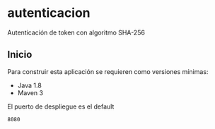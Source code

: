 # autenticacion
Autenticación de token con algoritmo SHA-256

## Inicio

Para construir esta aplicación se requieren como versiones mínimas:

* Java 1.8
* Maven 3

El puerto de despliegue es el default

```
8080